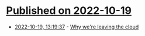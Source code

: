 # [Published on 2022-10-19](index.md)

* [2022-10-19, 13:19:37](https://lobste.rs/s/9b0y0f/why_we_re_leaving_cloud) - [Why we're leaving the cloud](https://world.hey.com/dhh/why-we-re-leaving-the-cloud-654b47e0)
